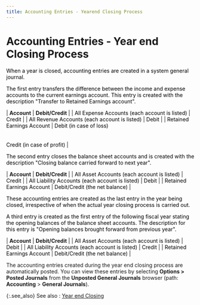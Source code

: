 ```yaml
---
title: Accounting Entries - Yearend Closing Process
---
```


# Accounting Entries - Year end Closing Process


<font color="#000000" class="hcp1">When a year is closed, accounting entries are created 
 in a system general journal.</font>


<font color="#000000" class="hcp1">The first entry transfers the difference between 
 the income and expense accounts to the current earnings account. This 
 entry is created with the description &quot;Transfer to Retained Earnings 
 account&quot;.</font>


| **Account** | **Debit/Credit** |
| <font color="#000000" class="hcp1">All Expense Accounts (each account is listed)</font> | <font color="#000000" class="hcp1">Credit</font> |
| <font color="#000000" class="hcp1">All Revenue Accounts (each account is listed)</font> | <font color="#000000" class="hcp1">Debit</font> |
| <font color="#000000" class="hcp1">Retained Earnings Account</font> | <font color="#000000" class="hcp1">Debit (in case of loss)</font><br/><br/><br/><font color="#000000" class="hcp1">Credit (in case of profit)</font> |



<font color="#000000" class="hcp1">The second entry closes the balance sheet accounts 
 and is created with the description &quot;Closing balance carried forward 
 to next year&quot;.</font>


| **Account** | **Debit/Credit** |
| <font color="#000000" class="hcp1">All Asset Accounts (each account is listed)</font> | <font color="#000000" class="hcp1">Credit</font> |
| <font color="#000000" class="hcp1">All Liability Accounts (each account is listed)</font> | <font color="#000000" class="hcp1">Debit</font> |
| <font color="#000000" class="hcp1">Retained Earnings Account</font> | <font color="#000000" class="hcp1">Debit/Credit (the net balance)</font> |



<font color="#000000" class="hcp1">These accounting entries are created as the last 
 entry in the year being closed, irrespective of when the actual year closing 
 process is carried out.</font>


<font color="#000000" class="hcp1">A third entry is created as the first entry of the 
 following fiscal year stating the opening balances of the balance sheet 
 accounts. The description for this entry is &quot;Opening balances brought 
 forward from previous year&quot;. </font>


| **Account** | **Debit/Credit** |
| <font color="#000000" class="hcp1">All Asset Accounts (each account is listed)</font> | <font color="#000000" class="hcp1">Debit</font> |
| <font color="#000000" class="hcp1">All Liability Accounts (each account is listed)</font> | <font color="#000000" class="hcp1">Credit</font> |
| <font color="#000000" class="hcp1">Retained Earnings Account</font> | <font color="#000000" class="hcp1">Debit/Credit (the net balance)</font> |



The accounting entries created during the year end closing process are  automatically posted. You can view these entries by selecting **Options 
 &gt; Posted Journals** from the **Unposted 
 General Journals** browser (path: **Accounting** > **General Journals**).


{:.see_also}
See also
: [Year end Closing]({{site.acc_baseurl}}/year-end-closing/year_end_closing.html)
